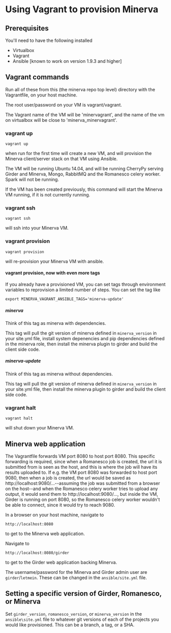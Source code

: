 # Using Vagrant to provision Minerva

## Prerequisites

You'll need to have the following installed

  * Virtualbox
  * Vagrant
  * Ansible [known to work on version 1.9.3 and higher]

## Vagrant commands

Run all of these from this (the minerva repo top level) directory with the Vagrantfile, on your host machine.

The root user/password on your VM is vagrant/vagrant.

The Vagrant name of the VM will be 'minervagrant', and the name of the vm on virtualbox will be close to 'minerva_minervagrant'.

### vagrant up

    vagrant up

when run for the first time will create a new VM, and will provision
the Minerva client/server stack on that VM using Ansible.

The VM will be running Ubuntu 14.04, and will be running CherryPy serving Girder and Minerva, Mongo, RabbitMQ and the Romanesco celery worker.
Spark will not be running.

If the VM has been created previously, this command will start the Minerva VM
running, if it is not currently running.

### vagrant ssh

    vagrant ssh

will ssh into your Minerva VM.

### vagrant provision

    vagrant provision

will re-provision your Minerva VM with ansible.

#### vagrant provision, now with even more tags

If you already have a provisioned VM, you can set tags through environment variables
to reprovision a limited number of steps.  You can set the tag like

    export MINERVA_VAGRANT_ANSIBLE_TAGS='minerva-update'

##### minerva

Think of this tag as minerva with dependencies.

This tag will pull the git version of minerva defined in `minerva_version` in your site.yml
file, install system depenencies and pip dependencies defined in the minerva role,
then install the minerva plugin to girder and build the client side code.

##### minerva-update

Think of this tag as minerva without dependencies.

This tag will pull the git version of minerva defined in `minerva_version` in your site.yml
file, then install the minerva plugin to girder and build the client side code.


### vagrant halt

    vagrant halt

will shut down your Minerva VM.

## Minerva web application

The Vagrantfile forwards VM port 8080 to host port 8080.  This specific
forwarding is required, since when a Romanesco job is created, the url it is
submitted from is seen as the host, and this is where the job will have its
results uploaded to.  If e.g. the VM port 8080 was forwarded to host port
9080, then when a job is created, the url would be saved as
http://localhost:9080/...--assuming the job was submitted from a browser on
the host--and when the Romanesco celery worker tries to upload any output,
it would send them to http://localhost:9080/..., but inside the VM,
Girder is running on port 8080, so the Romanesco celery worker
wouldn't be able to connect, since it would try to reach 9080.


In a browser on your host machine, navigate to

    http://localhost:8080

to get to the Minerva web application.

Navigate to

    http://localhost:8080/girder

to get to the Girder web application backing Minerva.


The username/password for the Minerva and Girder admin user are
`girder`/`letmein`.  These can be changed in the `ansible/site.yml` file.

## Setting a specific version of Girder, Romanesco, or Minerva

Set `girder_version`, `romanesco_version`, or `minerva_version` in the `ansible\site.yml` file
to whatever git versions of each of the projects you would like provisioned.  This can be a branch,
a tag, or a SHA.
